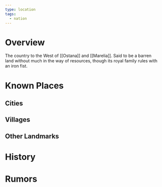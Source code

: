 ```yaml
---
type: location
tags:
  - nation
---
```

# Overview
The country to the West of [[Ostana]] and [[Marelia]]. Said to be a barren land without much in the way of resources, though its royal family rules with an iron fist.
# Known Places

## Cities

## Villages

## Other Landmarks

# History

# Rumors
